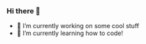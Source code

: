 ### Hi there 👋

- 🔭 I’m currently working on some cool stuff
- 🌱 I’m currently learning how to code!
